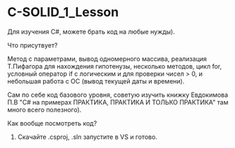 # C-SOLID_1_Lesson
Для изучения C#, можете брать код на любые нужды). 
 
Что присутвует?

Метод с параметрами, вывод одномерного массива, реализация Т.Пифагора для нахождения гипотенузы, несколько методов, цикл for, условный оператор if с логическим и для проверки чисел > 0, и небольшая работа с ОС (вывод текущей даты и времени).

Сам по себе код базового уровня, советую изучить книжку Евдокимова П.В "C# на примерах ПРАКТИКА, ПРАКТИКА И ТОЛЬКО ПРАКТИКА" там много всего полезного).

Как вообще посмотреть код?
1. Скачайте .csproj, .sln запустите в VS и готово.

